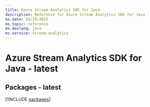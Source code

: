 ```yaml
---
title: Azure Stream Analytics SDK for Java
description: Reference for Azure Stream Analytics SDK for Java
ms.date: 10/29/2025
ms.topic: reference
ms.devlang: java
ms.service: stream-analytics
---
```

# Azure Stream Analytics SDK for Java - latest
## Packages - latest
[!INCLUDE [packages](stream-analytics-index.md)]